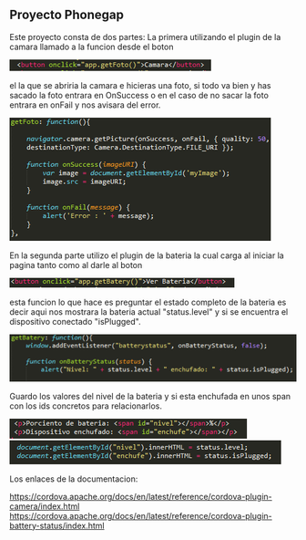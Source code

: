 <h2>Proyecto Phonegap</h2>

Este proyecto consta de dos partes:
La primera utilizando el plugin de la camara llamado a la funcion desde el boton

![alt text](https://github.com/ChristianSantamaria/Proyecto_Phonegap/blob/master/FotosReadme/Captura.PNG)

el la que se abriria la camara e hicieras una foto, si todo va bien y has sacado la foto entrara en OnSuccess o en el caso de 
no sacar la foto entrara en onFail y nos avisara del error.

![alt text](https://github.com/ChristianSantamaria/Proyecto_Phonegap/blob/master/FotosReadme/Captura2.PNG)

En la segunda parte utilizo el plugin de la bateria la cual carga al iniciar la pagina tanto como al darle al boton

![alt text](https://github.com/ChristianSantamaria/Proyecto_Phonegap/blob/master/FotosReadme/Captura3.PNG)

esta funcion lo que hace es preguntar el estado completo de la bateria es decir aqui nos mostrara la bateria actual "status.level" y si se encuentra el dispositivo conectado "isPlugged".

![alt text](https://github.com/ChristianSantamaria/Proyecto_Phonegap/blob/master/FotosReadme/Captura4.PNG)

Guardo los valores del nivel de la bateria y si esta enchufada en unos span con los ids concretos para relacionarlos.

![alt text](https://github.com/ChristianSantamaria/Proyecto_Phonegap/blob/master/FotosReadme/Captura5.PNG)
![alt text](https://github.com/ChristianSantamaria/Proyecto_Phonegap/blob/master/FotosReadme/Captura6.PNG)

Los enlaces de la documentacion:

https://cordova.apache.org/docs/en/latest/reference/cordova-plugin-camera/index.html
https://cordova.apache.org/docs/en/latest/reference/cordova-plugin-battery-status/index.html
